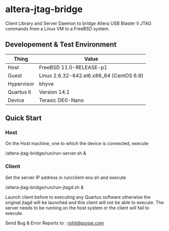 # altera-jtag-bridge
Client Library and Server Daemon to bridge Altera USB Blaster II JTAG commands from a Linux VM to a FreeBSD system.


## Developement & Test Environment

Thing | Value
--- | ---
Host | FreeBSD 11.0-RELEASE-p1
Guest | Linux 2.6.32-642.el6.x86_64 (CentOS 6.8)
Hypervisor | bhyve
Quartus II | Version 14.1
Device | Terasic DE0-Nano


## Quick Start

### Host
On the Host machine, one to which the device is connected, execute 

<install-path>/altera-jtag-bridge/run/run-server.sh &

### Client
Set the server IP address in run/client-env.sh and execute

<install-path>/altera-jtag-bridge/run/run-jtagd.sh &

Launch client before to executing any Quartus software otherwise the original jtagd will be launched and this client will not be able to execute. The server needs to be running on the host system or the client will fail to execute.


Send Bug & Error Reports to : rohit@purpe.com


